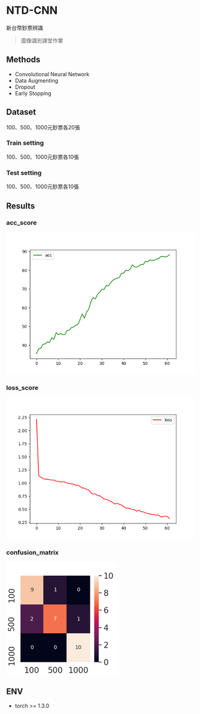 # NTD-CNN
新台幣鈔票辨識
> 圖像識別課堂作業

## Methods
- Convolutional Neural Network
- Data Augmenting
- Dropout
- Early Stopping

## Dataset
100、500、1000元鈔票各20張
### Train setting
100、500、1000元鈔票各10張
### Test setting
100、500、1000元鈔票各10張

## Results
### acc_score
<img src="https://github.com/p208p2002/NTD-CNN/blob/master/acc_score.png?raw=true" alt="acc_score" max-width="380px"/>

### loss_score
<img src="https://github.com/p208p2002/NTD-CNN/blob/master/loss_score.png?raw=true" alt="loss_score" max-width="380px"/>

### confusion_matrix
<img src="https://github.com/p208p2002/NTD-CNN/blob/master/confusion_matrix.png?raw=true" alt="confusion_matrix" max-width="350px"/>

## ENV
- torch >= 1.3.0

